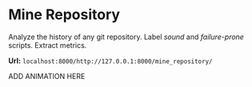 # Mine Repository 

Analyze the history of any git repository. 
Label *sound* and *failure-prone* scripts.
Extract metrics.

**Url:** ```localhost:8000/http://127.0.0.1:8000/mine_repository/```

ADD ANIMATION HERE